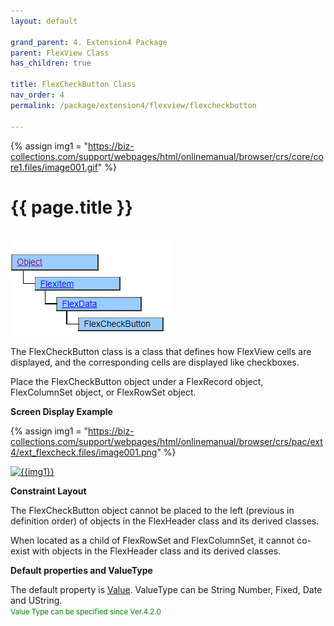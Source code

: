 ```yaml
---
layout: default

grand_parent: 4. Extension4 Package
parent: FlexView Class
has_children: true

title: FlexCheckButton Class
nav_order: 4
permalink: /package/extension4/flexview/flexcheckbutton

---
```

{% assign img1 = "https://biz-collections.com/support/webpages/html/onlinemanual/browser/crs/core/core1.files/image001.gif" %}


# {{ page.title }}
<br>

<a href="/img/Package/Ext4-FlexView-FlexCheckButton.PNG" target="_blank">
<img src="/img/Package/Ext4-FlexView-FlexCheckButton.PNG" alt="login image"></a>

The FlexCheckButton class is a class that defines how FlexView cells are displayed, and the corresponding cells are displayed like checkboxes.

Place the FlexCheckButton object under a FlexRecord object, FlexColumnSet object, or FlexRowSet object.

**Screen Display Example**

{% assign img1 = "https://biz-collections.com/support/webpages/html/onlinemanual/browser/crs/pac/ext4/ext_flexcheck.files/image001.png" %}

<a href="{{ img1 }}" target="_blank"> <img src="{{ img1 }}" alt="{{img1}}"></a>

**Constraint Layout** 

The FlexCheckButton object cannot be placed to the left (previous in definition order) of objects in the FlexHeader class and its derived classes.

When located as a child of FlexRowSet and FlexColumnSet, it cannot co-exist with objects in the FlexHeader class and its derived classes.

**Default properties and ValueType**<br>

The default property is <a href="/package/extension4/flexview/flexcheckbutton/properties/value">Value</a>. ValueType can be String Number, Fixed, Date and UString.<br><small><span style="color:green">Value Type can be specified since Ver.4.2.0</span></small>